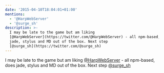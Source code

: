 ```yaml
---
date: '2015-04-10T18:04:01+01:00'
mentions:
  - '@HarpWebServer'
  - '@surge_sh'
description: >-
  I may be late to the game but am liking
  [@HarpWebServer](https://twitter.com/@HarpWebServer) - all npm-based, does
  jade, stylus and MD out of the box. Next step
  [@surge_sh](https://twitter.com/@surge_sh)
---
```

I may be late to the game but am liking [@HarpWebServer](https://twitter.com/@HarpWebServer) - all npm-based, does jade, stylus and MD out of the box. Next step [@surge_sh](https://twitter.com/@surge_sh)
